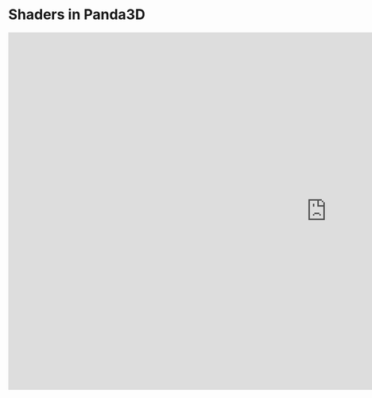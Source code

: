 # Shaders in Panda3D 
<div class="video-wrapper">
    <iframe width="1280" height="720" src="https://www.youtube.com/embed/gyr_2bBYZPw?rel=0" frameborder="0" allow="autoplay; encrypted-media" allowfullscreen></iframe>
</div>